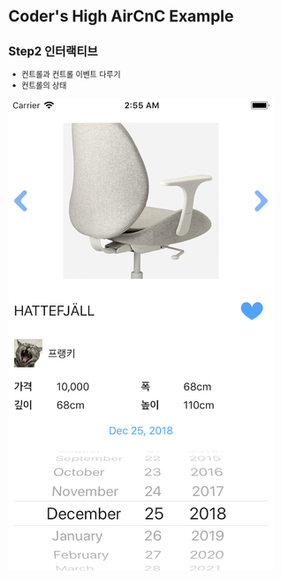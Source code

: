 # Coder's High AirCnC Example

## Step2 인터랙티브

  - 컨트롤과 컨트롤 이벤트 다루기
  - 컨트롤의 상태

![](https://github.com/CodersHigh/AirCnC/blob/Step2/Sceenshot.png?raw=true)
